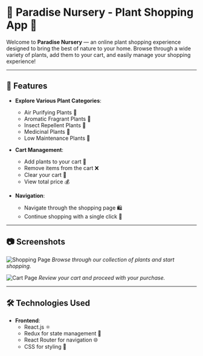 # 🌿 Paradise Nursery - Plant Shopping App 🌱

Welcome to **Paradise Nursery** — an online plant shopping experience designed to bring the best of nature to your home. Browse through a wide variety of plants, add them to your cart, and easily manage your shopping experience!

---

## 🚀 Features

- **Explore Various Plant Categories**: 
  - Air Purifying Plants 🌿
  - Aromatic Fragrant Plants 🌸
  - Insect Repellent Plants 🐞
  - Medicinal Plants 🌺
  - Low Maintenance Plants 🌾

- **Cart Management**:
  - Add plants to your cart 🛒
  - Remove items from the cart ❌
  - Clear your cart 🧹
  - View total price 💰

- **Navigation**:
  - Navigate through the shopping page 🛍️
  - Continue shopping with a single click 👟
  
---

## 📷 Screenshots

![Shopping Page](./assets/shopping.png)
*Browse through our collection of plants and start shopping.*

![Cart Page](./assets/cart.png)
*Review your cart and proceed with your purchase.*

---

## 🛠️ Technologies Used

- **Frontend**:
  - React.js ⚛️
  - Redux for state management 🔄
  - React Router for navigation 🌐
  - CSS for styling 🎨

